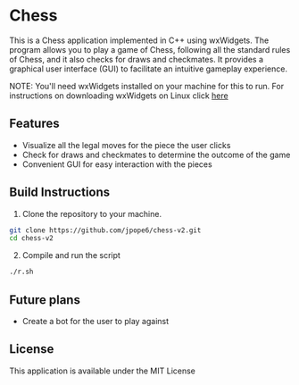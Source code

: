 # Chess
This is a Chess application implemented in C++ using wxWidgets. The program allows you to play a game of Chess, following all the standard rules of Chess, and it also checks for draws and checkmates. It provides a graphical user interface (GUI) to facilitate an intuitive gameplay experience.

NOTE: You'll need wxWidgets installed on your machine for this to run. For instructions on downloading wxWidgets on Linux click [here](https://wiki.wxwidgets.org/Compiling_and_getting_started)

## Features
- Visualize all the legal moves for the piece the user clicks
- Check for draws and checkmates to determine the outcome of the game
- Convenient GUI for easy interaction with the pieces

## Build Instructions
1. Clone the repository to your machine.
```bash
git clone https://github.com/jpope6/chess-v2.git
cd chess-v2
```
2. Compile and run the script
```bash
./r.sh
```

## Future plans
- Create a bot for the user to play against

## License
This application is available under the MIT License
